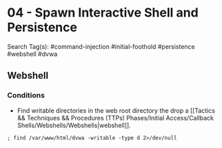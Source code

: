 # 04 - Spawn Interactive Shell and Persistence

Search Tag(s): #command-injection #initial-foothold #persistence #webshell #dvwa

## Webshell

### Conditions

- Find writable directories in the web root directory the drop a [[Tactics && Techniques && Procedures (TTPs) Phases/Initial Access/Callback Shells/Webshells/Webshells|webshell]].

`; find /var/www/html/dvwa -writable -type d 2>/dev/null`
